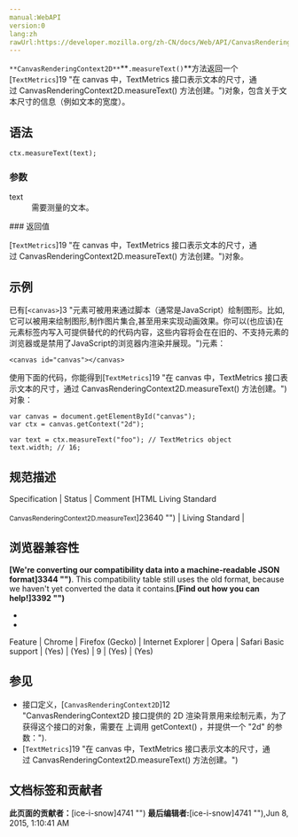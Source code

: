 ```yaml
---
manual:WebAPI
version:0
lang:zh
rawUrl:https://developer.mozilla.org/zh-CN/docs/Web/API/CanvasRenderingContext2D/measureText
---
```






`**CanvasRenderingContext2D**`**`.measureText()`**方法返回一个[`TextMetrics`]19 "在 canvas 中，TextMetrics 接口表示文本的尺寸，通过 CanvasRenderingContext2D.measureText() 方法创建。")对象，包含关于文本尺寸的信息（例如文本的宽度）。


## 语法<a name="Syntax"></a>

```
ctx.measureText(text);
```

### 参数<a name="参数"></a>
<dl><dt id=''>text</dt><dd>需要测量的文本。</dd></dl>
### 返回值<a name="返回值"></a>


[`TextMetrics`]19 "在 canvas 中，TextMetrics 接口表示文本的尺寸，通过 CanvasRenderingContext2D.measureText() 方法创建。")对象。


## 示例<a name="示例"></a>


已有[`<canvas>`]3 "<canvas>元素可被用来通过脚本（通常是JavaScript）绘制图形。比如,它可以被用来绘制图形,制作图片集合,甚至用来实现动画效果。你可以(也应该)在元素标签内写入可提供替代的的代码内容，这些内容将会在在旧的、不支持<canvas>元素的浏览器或是禁用了JavaScript的浏览器内渲染并展现。")元素：


```
<canvas id="canvas"></canvas>
```


使用下面的代码，你能得到[`TextMetrics`]19 "在 canvas 中，TextMetrics 接口表示文本的尺寸，通过 CanvasRenderingContext2D.measureText() 方法创建。")对象：


```
var canvas = document.getElementById("canvas");
var ctx = canvas.getContext("2d");

var text = ctx.measureText("foo"); // TextMetrics object
text.width; // 16;
```

## 规范描述<a name="规范描述"></a>
Specification | Status | Comment 
[HTML Living Standard<br></br><small>CanvasRenderingContext2D.measureText</small>]23640 "") | Living Standard |  


## 浏览器兼容性<a name="浏览器兼容性"></a>


**[We&#39;re converting our compatibility data into a machine-readable JSON format]3344 "")**. This compatibility table still uses the old format, because we haven&#39;t yet converted the data it contains.**[Find out how you can help!]3392 "")**


* 
* 
Feature | Chrome | Firefox (Gecko) | Internet Explorer | Opera | Safari 
Basic support | (Yes) | (Yes) | 9 | (Yes) | (Yes) 




## 参见<a name="See_Also"></a>

* 接口定义，[`CanvasRenderingContext2D`]12 "CanvasRenderingContext2D 接口提供的 2D 渲染背景用来绘制<canvas>元素，为了获得这个接口的对象，需要在 <canvas> 上调用 getContext() ，并提供一个 "2d" 的参数：").
* [`TextMetrics`]19 "在 canvas 中，TextMetrics 接口表示文本的尺寸，通过 CanvasRenderingContext2D.measureText() 方法创建。")



## 文档标签和贡献者
**此页面的贡献者：**[ice-i-snow]4741 "")
**最后编辑者:**[ice-i-snow]4741 ""),<time>Jun 8, 2015, 1:10:41 AM</time>



